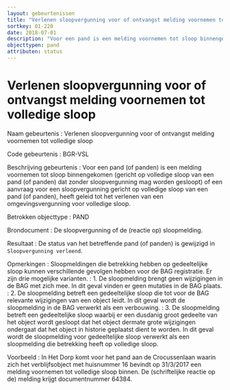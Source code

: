 ```yaml
---
layout: gebeurtenissen
title: "Verlenen sloopvergunning voor of ontvangst melding voornemen tot volledige sloop"
sortkey: 01-220
date: 2018-07-01
description: "Voor een pand is een melding voornemen tot sloop binnengekomen of een aanvraag voor een sloopvergunning gericht op volledige sloop van een pand, heeft geleid tot het verlenen van een omgevingsvergunning voor volledige sloop."
objecttypen: pand
attributen: status
---
```


# Verlenen sloopvergunning voor of ontvangst melding voornemen tot volledige sloop

Naam gebeurtenis
: Verlenen sloopvergunning voor of ontvangst melding voornemen tot volledige sloop

Code gebeurtenis
: BGR-VSL

Beschrijving gebeurtenis
: Voor een pand (of panden) is een melding voornemen tot sloop binnengekomen (gericht op volledige sloop van een pand (of panden) dat zonder sloopvergunning mag worden gesloopt) of een aanvraag voor een sloopvergunning gericht op volledige sloop van een pand (of panden), heeft geleid tot het verlenen van een omgevingsvergunning voor volledige sloop.

Betrokken objecttype
: PAND

Brondocument
: De sloopvergunning of de (reactie op) sloopmelding.

Resultaat
: De status van het betreffende pand (of panden) is gewijzigd in `Sloopvergunning verleend`.

Opmerkingen
: Sloopmeldingen die betrekking hebben op gedeeltelijke sloop kunnen verschillende gevolgen hebben voor de BAG registratie. Er zijn drie mogelijke varianten.
: 1\. De sloopmelding brengt geen wijzigingen in de BAG met zich mee. In dit geval vinden er geen mutaties in de BAG plaats.
: 2\. De sloopmelding betreft een gedeeltelijke sloop die tot voor de BAG relevante wijzigingen van een object leidt. In dit geval wordt de sloopmelding in de BAG verwerkt als een verbouwing.
: 3\. De sloopmelding betreft een gedeeltelijke sloop waarbij er een dusdanig groot gedeelte van het object wordt gesloopt dat het object dermate grote wijzigingen ondergaat dat het object in historie geplaatst dient te worden. In dit geval wordt de sloopmelding voor gedeeltelijke sloop verwerkt als een sloopmelding die betrekking heeft op volledige sloop.

Voorbeeld
: In Het Dorp komt voor het pand aan de Crocussenlaan waarin zich het verblijfsobject met huisnummer 16 bevindt op 31/3/2017 een melding voornemen tot volledige sloop binnen. De (schriftelijke reactie op de) melding krijgt documentnummer 64384.
